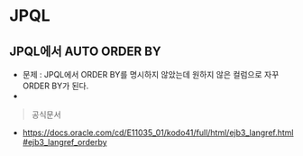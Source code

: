 # JPQL

## JPQL에서 AUTO ORDER BY
- 문제 : JPQL에서 ORDER BY를 명시하지 않았는데 원하지 않은 컬럼으로 자꾸 ORDER BY가 된다. 
- 


> 공식문서 
- https://docs.oracle.com/cd/E11035_01/kodo41/full/html/ejb3_langref.html#ejb3_langref_orderby